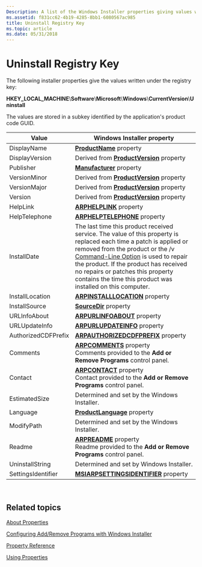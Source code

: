 ```yaml
---
Description: A list of the Windows Installer properties giving values written under the Uninstall registry key.
ms.assetid: f831cc62-4b19-4285-8bb1-6080567ac985
title: Uninstall Registry Key
ms.topic: article
ms.date: 05/31/2018
---
```


# Uninstall Registry Key

The following installer properties give the values written under the registry key:

**HKEY\_LOCAL\_MACHINE**\\**Software**\\**Microsoft**\\**Windows**\\**CurrentVersion**\\**Uninstall**

The values are stored in a subkey identified by the application's product code GUID.



| Value               | Windows Installer property                                                                                                                                                                                                                                                                                                                                           |
|---------------------|----------------------------------------------------------------------------------------------------------------------------------------------------------------------------------------------------------------------------------------------------------------------------------------------------------------------------------------------------------------------|
| DisplayName         | [**ProductName**](productname.md) property                                                                                                                                                                                                                                                                                                                          |
| DisplayVersion      | Derived from [**ProductVersion**](productversion.md) property                                                                                                                                                                                                                                                                                                       |
| Publisher           | [**Manufacturer**](manufacturer.md) property                                                                                                                                                                                                                                                                                                                        |
| VersionMinor        | Derived from [**ProductVersion**](productversion.md) property                                                                                                                                                                                                                                                                                                       |
| VersionMajor        | Derived from [**ProductVersion**](productversion.md) property                                                                                                                                                                                                                                                                                                       |
| Version             | Derived from [**ProductVersion**](productversion.md) property                                                                                                                                                                                                                                                                                                       |
| HelpLink            | [**ARPHELPLINK**](arphelplink.md) property                                                                                                                                                                                                                                                                                                                          |
| HelpTelephone       | [**ARPHELPTELEPHONE**](arphelptelephone.md) property                                                                                                                                                                                                                                                                                                                |
| InstallDate         | The last time this product received service. The value of this property is replaced each time a patch is applied or removed from the product or the /v [Command-Line Option](command-line-options.md) is used to repair the product. If the product has received no repairs or patches this property contains the time this product was installed on this computer. |
| InstallLocation     | [**ARPINSTALLLOCATION**](arpinstalllocation.md) property                                                                                                                                                                                                                                                                                                            |
| InstallSource       | [**SourceDir**](sourcedir.md) property                                                                                                                                                                                                                                                                                                                              |
| URLInfoAbout        | [**ARPURLINFOABOUT**](arpurlinfoabout.md) property                                                                                                                                                                                                                                                                                                                  |
| URLUpdateInfo       | [**ARPURLUPDATEINFO**](arpurlupdateinfo.md) property                                                                                                                                                                                                                                                                                                                |
| AuthorizedCDFPrefix | [**ARPAUTHORIZEDCDFPREFIX**](arpauthorizedcdfprefix.md) property                                                                                                                                                                                                                                                                                                    |
| Comments            | [**ARPCOMMENTS**](arpcomments.md) property <br/> Comments provided to the **Add or Remove Programs** control panel.<br/>                                                                                                                                                                                                                                |
| Contact             | [**ARPCONTACT**](arpcontact.md) property <br/> Contact provided to the **Add or Remove Programs** control panel.<br/>                                                                                                                                                                                                                                   |
| EstimatedSize       | Determined and set by the Windows Installer.                                                                                                                                                                                                                                                                                                                         |
| Language            | [**ProductLanguage**](productlanguage.md) property                                                                                                                                                                                                                                                                                                                  |
| ModifyPath          | Determined and set by the Windows Installer.                                                                                                                                                                                                                                                                                                                         |
| Readme              | [**ARPREADME**](arpreadme.md) property <br/> Readme provided to the **Add or Remove Programs** control panel.<br/>                                                                                                                                                                                                                                      |
| UninstallString     | Determined and set by Windows Installer.                                                                                                                                                                                                                                                                                                                             |
| SettingsIdentifier  | [**MSIARPSETTINGSIDENTIFIER**](msiarpsettingsidentifier.md) property                                                                                                                                                                                                                                                                                                |



 

## Related topics

<dl> <dt>

[About Properties](about-properties.md)
</dt> <dt>

[Configuring Add/Remove Programs with Windows Installer](configuring-add-remove-programs-with-windows-installer.md)
</dt> <dt>

[Property Reference](property-reference.md)
</dt> <dt>

[Using Properties](using-properties.md)
</dt> </dl>

 

 




